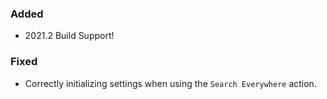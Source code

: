 ### Added

- 2021.2 Build Support!

### Fixed
- Correctly initializing settings when using the `Search Everywhere` action.
